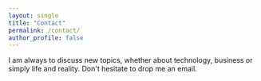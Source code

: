 ```yaml
---
layout: single
title: "Contact"
permalink: /contact/
author_profile: false
---
```



I am always to discuss new topics, whether about technology, business or simply life and reality. 
Don't hesitate to drop me an email.